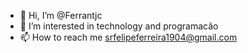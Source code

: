 - 👋 Hi, I’m @Ferrantjc
- 👀 I’m interested in technology and programacão
- 📫 How to reach me srfelipeferreira1904@gmail.com

<!---
Ferrantjc/Ferrantjc is a ✨ special ✨ repository because its `README.md` (this file) appears on your GitHub profile.
You can click the Preview link to take a look at your changes.
---